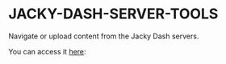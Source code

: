 # JACKY-DASH-SERVER-TOOLS
Navigate or upload content from the Jacky Dash servers.

You can access it [here](http://jackydash78.7m.pl/database/tools/):
